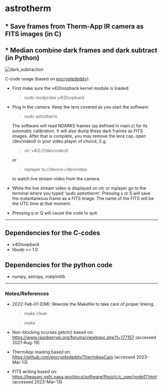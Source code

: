 # astrotherm
## * Save frames from Therm-App IR camera as FITS images (in C)

## * Median combine dark frames and dark subtract (in Python)

![dark_subtraction](https://user-images.githubusercontent.com/81639258/225170064-442f5523-a59b-4b00-861e-1a6b85b66255.png)


C-code usage (based on [encryptededdy](https://github.com/encryptededdy/ThermAppCam)):
 - First make sure the v4l2loopback kernel module is loaded:
    
    > sudo modprobe v4l2loopback

 - Plug in the camera. Keep the lens covered as you start the software:
    
    > sudo astrotherm

    The software will read NDARKS frames (as defined in main.c) for its 
    automatic calibration. It will also dump these dark frames as FITS images. 
    After that is complete, you may remove the lens cap, open /dev/video0 in 
    your video player of choice, E.g.
    
    > vlc v4l2:///dev/video0
    
    or
    
    > mplayer tv://device=/dev/video
    
    to watch live stream video from the camera.

 - While the live stream video is displayed on vlc or mplayer go to the 
   terminal where you typed 'sudo astrotherm'.
   Pressing s or S will save the instantaneous frame as a FITS image. The 
   name of the FITS will be the UTC time at that moment.

 - Pressing q or Q will cause the code to quit.
--------------------------------------
## Dependencies for the C-codes
* v4l2loopback
* libusb >= 1.0
## Dependencies for the python code
* numpy, astropy, matplotlib
--------------------------------------
### Notes/References
* 2022-Feb-01 (DM): Rewrote the Makefile to take care of proper linking.
  > make clean
  
  > make

* Non-blocking ncurses getch() based on:
 https://www.raspberrypi.org/forums/viewtopic.php?t=177157 (accessed 2021-Aug-19)

* ThermApp reading based on:
 https://github.com/encryptededdy/ThermAppCam (accessed 2023-Mar-13)

* FITS writing based on:
 https://heasarc.gsfc.nasa.gov/docs/software/fitsio/c/c_user/node17.html (accessed 2023-Mar-13)
